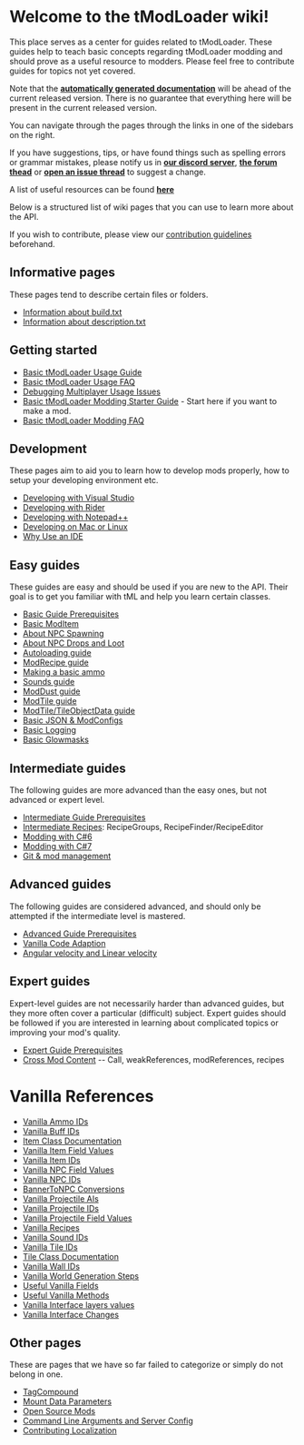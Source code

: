 # Welcome to the tModLoader wiki!  
This place serves as a center for guides related to tModLoader. These guides help to teach basic concepts regarding tModLoader modding and should prove as a useful resource to modders. Please feel free to contribute guides for topics not yet covered.

Note that the **[automatically generated documentation](http://blushiemagic.github.io/tModLoader/html/annotated.html)** will be ahead of the current released version. There is no guarantee that everything here will be present in the current released version.

You can navigate through the pages through the links in one of the sidebars on the right.

If you have suggestions, tips, or have found things such as spelling errors or grammar mistakes, please notify us in **[our discord server](https://discord.me/tmodloader)**, **[the forum thead](https://forums.terraria.org/index.php?threads/1-3-tmodloader-a-modding-api.23726/)** or **[open an issue thread](https://github.com/blushiemagic/tModLoader/issues/new)** to suggest a change.

A list of useful resources can be found **[here](Useful-Resources)**

Below is a structured list of wiki pages that you can use to learn more about the API.

If you wish to contribute, please view our [contribution guidelines](Contribution-guidelines) beforehand.

## Informative pages
These pages tend to describe certain files or folders.
- [Information about build.txt](build.txt)
- [Information about description.txt](description.txt)

## Getting started
- [Basic tModLoader Usage Guide](Basic-tModLoader-Usage-Guide)
- [Basic tModLoader Usage FAQ](Basic-tModLoader-Usage-FAQ)
- [Debugging Multiplayer Usage Issues](Debugging-Multiplayer-Usage-Issues)
- [Basic tModLoader Modding Starter Guide](Basic-tModLoader-Modding-Guide) - Start here if you want to make a mod.
- [Basic tModLoader Modding FAQ](Basic-tModLoader-Modding-FAQ)

## Development
These pages aim to aid you to learn how to develop mods properly, how to setup your developing environment etc.
- [Developing with Visual Studio](Developing-with-Visual-Studio)
- [Developing with Rider](Developing-with-Rider)
- [Developing with Notepad++](Developing-with-Notepad-Plus-Plus)
- [Developing on Mac or Linux](Developing-on-Mac-or-Linux)
- [Why Use an IDE](Why-Use-an-IDE)

## Easy guides
These guides are easy and should be used if you are new to the API. Their goal is to get you familiar with tML and help you learn certain classes.
- [Basic Guide Prerequisites](Basic-Prerequisites)
- [Basic ModItem](Basic-Item)
- [About NPC Spawning](Basic-NPC-Spawning)
- [About NPC Drops and Loot](Basic-NPC-Drops-and-Loot)
- [Autoloading guide](Basic-Autoload)
- [ModRecipe guide](Basic-Recipes)
- [Making a basic ammo](Basic-Ammo)
- [Sounds guide](Basic-Sounds)
- [ModDust guide](Basic-Dust)
- [ModTile guide](Basic-Tile)
- [ModTile/TileObjectData guide](https://forums.terraria.org/index.php?threads/.23726/page-238#post-840809)
- [Basic JSON & ModConfigs](Basic-JSON-&-ModConfigs)
- [Basic Logging](Logging)
- [Basic Glowmasks](Basic-glowmask-guide)

## Intermediate guides
The following guides are more advanced than the easy ones, but not advanced or expert level.
- [Intermediate Guide Prerequisites](Intermediate-Prerequisites)
- [Intermediate Recipes](Intermediate-Recipes): RecipeGroups, RecipeFinder/RecipeEditor
- [Modding with C#6](Intermediate-modding-with-c%236)
- [Modding with C#7](Intermediate-modding-with-c%237)
- [Git & mod management](Intermediate-Git-&-mod-management)

## Advanced guides
The following guides are considered advanced, and should only be attempted if the intermediate level is mastered.
- [Advanced Guide Prerequisites](Advanced-Prerequisites)
- [Vanilla Code Adaption](Advanced-Vanilla-Code-Adaption)
- [Angular velocity and Linear velocity](Advanced-Angular-velocity-and-Linear-velocity)

## Expert guides
Expert-level guides are not necessarily harder than advanced guides, but they more often cover a particular (difficult) subject. Expert guides should be followed if you are interested in learning about complicated topics or improving your mod's quality.
- [Expert Guide Prerequisites](Expert-Prerequisites)
- [Cross Mod Content](Expert-Cross-Mod-Content) -- Call, weakReferences, modReferences, recipes

# Vanilla References
- [Vanilla Ammo IDs](Vanilla-Ammo-IDs)
- [Vanilla Buff IDs](Vanilla-Buff-IDs)
- [Item Class Documentation](Item-Class-Documentation)
- [Vanilla Item Field Values](Vanilla-Item-Field-Values)
- [Vanilla Item IDs](Vanilla-Item-IDs)
- [Vanilla NPC Field Values](Vanilla-NPC-Field-Values)
- [Vanilla NPC IDs](Vanilla-NPC-IDs)
- [BannerToNPC Conversions](BannerToNPC-Conversions)
- [Vanilla Projectile AIs](Vanilla-Projectile-AIs)
- [Vanilla Projectile IDs](Vanilla-Projectile-IDs)
- [Vanilla Projectile Field Values](Vanilla-Projectile-Field-Values)
- [Vanilla Recipes](http://bit.ly/TerrariaVanillaRecipes)
- [Vanilla Sound IDs](Vanilla-Sound-IDs)
- [Vanilla Tile IDs](Vanilla-Tile-IDs)
- [Tile Class Documentation](Tile-Class-Documentation)
- [Vanilla Wall IDs](Vanilla-Wall-IDs)
- [Vanilla World Generation Steps](Vanilla-World-Generation-Steps)
- [Useful Vanilla Fields](Useful-Vanilla-Fields)
- [Useful Vanilla Methods](Useful-Vanilla-Methods)
- [Vanilla Interface layers values](Vanilla-Interface-layers-values)
- [Vanilla Interface Changes](Vanilla-Class-Changes)

## Other pages
These are pages that we have so far failed to categorize or simply do not belong in one.
- [TagCompound](TagCompound)
- [Mount Data Parameters](MountDataParameters)
- [Open Source Mods](Open-Source-Mods)
- [Command Line Arguments and Server Config](Command-Line)
- [Contributing Localization](Contributing-Localization)